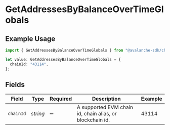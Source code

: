 # GetAddressesByBalanceOverTimeGlobals

## Example Usage

```typescript
import { GetAddressesByBalanceOverTimeGlobals } from "@avalanche-sdk/chainkit/models/operations";

let value: GetAddressesByBalanceOverTimeGlobals = {
  chainId: "43114",
};
```

## Fields

| Field                                                    | Type                                                     | Required                                                 | Description                                              | Example                                                  |
| -------------------------------------------------------- | -------------------------------------------------------- | -------------------------------------------------------- | -------------------------------------------------------- | -------------------------------------------------------- |
| `chainId`                                                | *string*                                                 | :heavy_minus_sign:                                       | A supported EVM chain id, chain alias, or blockchain id. | 43114                                                    |